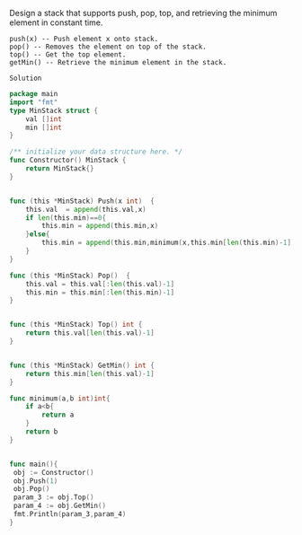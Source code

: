 Design a stack that supports push, pop, top, and retrieving the minimum element in constant time.

    push(x) -- Push element x onto stack.
    pop() -- Removes the element on top of the stack.
    top() -- Get the top element.
    getMin() -- Retrieve the minimum element in the stack.

`Solution`

```go
package main
import "fmt"
type MinStack struct {
    val []int
    min []int
}

/** initialize your data structure here. */
func Constructor() MinStack {
    return MinStack{}
}


func (this *MinStack) Push(x int)  {
    this.val  = append(this.val,x)
    if len(this.min)==0{
        this.min = append(this.min,x)
    }else{
        this.min = append(this.min,minimum(x,this.min[len(this.min)-1]))
    }
}

func (this *MinStack) Pop()  {
    this.val = this.val[:len(this.val)-1]
    this.min = this.min[:len(this.min)-1]
}


func (this *MinStack) Top() int {
    return this.val[len(this.val)-1]
}


func (this *MinStack) GetMin() int {
    return this.min[len(this.val)-1]
}

func minimum(a,b int)int{
    if a<b{
        return a
    }
    return b
}


func main(){ 
 obj := Constructor()
 obj.Push(1)
 obj.Pop()
 param_3 := obj.Top()
 param_4 := obj.GetMin()
 fmt.Println(param_3,param_4)
}
```